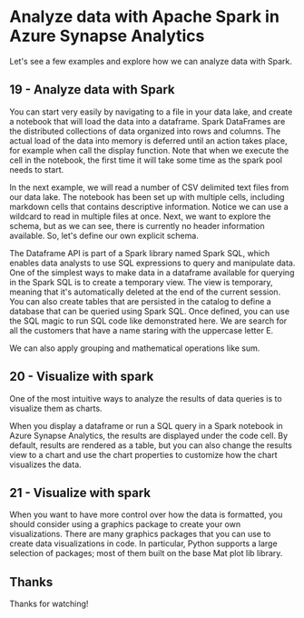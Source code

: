 # Analyze data with Apache Spark in Azure Synapse Analytics

Let's see a few examples and explore how we can analyze data with Spark.

## 19 - Analyze data with Spark

You can start very easily by navigating to a file in your data lake, and create a notebook that will load the data into a dataframe. Spark DataFrames are the distributed collections of data organized into rows and columns. The actual load of the data into memory is deferred until an action takes place, for example when call the display function. Note that when we execute the cell in the notebook, the first time it will take some time as the spark pool needs to start.

In the next example, we will read a number of CSV delimited text files from our data lake. The notebook has been set up with multiple cells, including markdown cells that contains descriptive information. Notice we can use a wildcard to read in multiple files at once. Next, we want to explore the schema, but as we can see, there is currently no header information available. So, let's define our own explicit schema.

The Dataframe API is part of a Spark library named Spark SQL, which enables data analysts to use SQL expressions to query and manipulate data. One of the simplest ways to make data in a dataframe available for querying in the Spark SQL is to create a temporary view. The view is temporary, meaning that it's automatically deleted at the end of the current session. You can also create tables that are persisted in the catalog to define a database that can be queried using Spark SQL. Once defined, you can use the SQL magic to run SQL code like demonstrated here. We are search for all the customers that have a name staring with the uppercase letter E.

We can also apply grouping and mathematical operations like sum.

## 20 - Visualize with spark

One of the most intuitive ways to analyze the results of data queries is to visualize them as charts.

When you display a dataframe or run a SQL query in a Spark notebook in Azure Synapse Analytics, the results are displayed under the code cell. By default, results are rendered as a table, but you can also change the results view to a chart and use the chart properties to customize how the chart visualizes the data.

## 21 - Visualize with spark

When you want to have more control over how the data is formatted, you should consider using a graphics package to create your own visualizations. There are many graphics packages that you can use to create data visualizations in code. In particular, Python supports a large selection of packages; most of them built on the base Mat plot lib library.

## Thanks

Thanks for watching!
